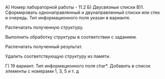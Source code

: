 А) Номер лабораторной работы - 11.2 Б) Двусвязные списки В)1. Сформировать однонаправленный и двунаправленный списки или стек и очередь. Тип информационного поля указан в варианте.

Распечатать полученную структуру.

Выполнить обработку структуры в соответствии с заданием.

Распечатать полученный результат.

Удалить соответствующую структуру из памяти.

Г) 19 вариант. Тип информационного поля char*. Добавить в список элементы с номерами 1, 3, 5 и т. д
